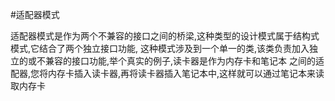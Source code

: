 #适配器模式


适配器模式是作为两个不兼容的接口之间的桥梁,这种类型的设计模式属于结构式模式,它结合了两个独立接口功能,
这种模式涉及到一个单一的类,该类负责加入独立的或不兼容的接口功能,举个真实的例子,读卡器是作为内存卡和笔记本
之间的适配器,您将内存卡插入读卡器,再将读卡器插入笔记本中,这样就可以通过笔记本来读取内存卡